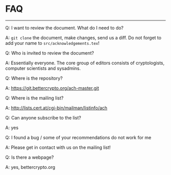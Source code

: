 # FAQ
-----

Q: I want to review the document. What do I need to do?

A: `git clone` the document, make changes, send us a diff.
Do not forget to add your name to `src/acknowledgements.tex`!



Q: Who is invited to review the document?

A: Essentially everyone. The core group of editors consists of cryptologists,
computer scientists and sysadmins.


Q: Where is the repository?

A: https://git.bettercrypto.org/ach-master.git


Q: Where is the mailing list?

A: http://lists.cert.at/cgi-bin/mailman/listinfo/ach


Q: Can anyone subscribe to the list?

A: yes


Q: I found a bug / some of your recommendations do not work for me

A: Please get in contact with us on the mailing list!


Q: Is there a webpage?

A: yes, bettercrypto.org

